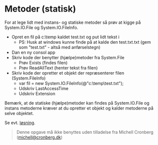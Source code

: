 ﻿# Metoder (statisk)

For at lege lidt med instans- og statiske metoder så prøv at kigge på System.IO.File og System.IO.FileInfo.

* Opret en fil på c:\temp kaldet test.txt og put lidt tekst i
  - PS: Husk at windows kunne finde på at kalde den test.txt.txt (gem som "test.txt" - altså med anførselstegn)
* Dan en ny consol app
* Skriv kode der benytter (hjælpe)metoder fra System.File
  - Prøv Exists (findes filen)
  - Prøv ReadAllText (henter tekst fra filen)
* Skriv kode der opretter et objekt der repræsenterer filen (System.FileInfo) 
  * var fil = new System.IO.FileInfo(@"c:\temp\test.txt");
  * Udskriv LastAccessTime 
  * Udskriv Extension

Bemærk, at de statiske (hjælpe)metoder kan findes på System.IO.File og instans metoderne kræver at du opretter et objekt og kalder metoderne på selve objektet.

Se evt. [løsning](https://github.com/devcronberg/undervisning-cs-opgaver/blob/master/Metoder-statisk/Program.cs).
<!-- footerstart -->
> Denne opgave må ikke benyttes uden tilladelse fra Michell Cronberg (michell@cronberg.dk)
<!-- footerslut -->
